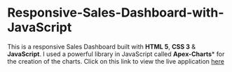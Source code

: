 # Responsive-Sales-Dashboard-with-JavaScript

This is a responsive Sales Dashboard built with **HTML 5**, **CSS 3** & **JavaScript**. I used a powerful library in JavaScript called **Apex-Charts*** for the creation of the charts.
Click on this link to view the live application [here](https://674877ef77fb2ac759f624be--meek-gecko-c0d1d7.netlify.app/)

